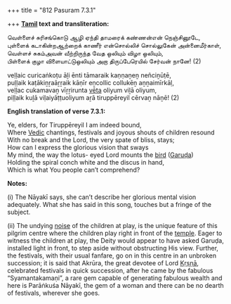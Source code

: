 +++
title = "812 Pasuram 7.3.1"

+++
**[Tamil](/definition/tamil#history "show Tamil definitions") text and transliteration:**

வெள்ளைச் சுரிசங்கொடு ஆழி ஏந்தி தாமரைக் கண்ணன்என் நெஞ்சினூடே,  
புள்ளைக் கடாகின்றஆற்றைக் காணீர் என்சொல்லிச் சொல்லுகேன் அன்னைமீர்காள்,  
வெள்ளச் சுகம்அவன் வீற்றிருந்த வேத ஒலியும் விழா ஒலியும்,  
பிள்ளைக் குழா விளையாட்டுஒலியும் அறா திருப்பேரெயில் சேர்வன் நானே! (2)

veḷḷaic curicaṅkoṭu āḻi ēnti tāmaraik kaṇṇaṉeṉ neñciṉūṭē,  
puḷḷaik kaṭākiṉṟaāṟṟaik kāṇīr eṉcollic collukēṉ aṉṉaimīrkāḷ,  
veḷḷac cukamavaṉ vīṟṟirunta [vēta](/definition/veta#history "show vēta definitions") oliyum viḻā oliyum,  
piḷḷaik kuḻā viḷaiyāṭṭuoliyum aṟā tiruppēreyil cērvaṉ nāṉē! (2)

**English translation of verse 7.3.1:**

Ye, elders, for Tiruppēreyil I am indeed bound,  
Where [Vedic](/definition/veda#vaishnavism "show Vedic definitions") chantings, festivals and joyous shouts of children resound  
With no break and the Lord, the very spate of bliss, stays;  
How can I express the glorious vision that sways  
My mind, the way the lotus- eyed Lord mounts the [bird](/definition/bird#history "show bird definitions") ([Garuḍa](/definition/garuda#vaishnavism "show Garuḍa definitions"))  
Holding the spiral conch white and the discus in hand,  
Which is what You people can’t comprehend?

**Notes:**

\(i\) The Nāyakī says, she can’t describe her glorious mental vision adequately. What she has said in this song, touches but a fringe of the subject.

\(ii\) The undying [noise](/definition/noise#history "show noise definitions") of the children at play, is the unique feature of this pilgrim centre where the children play right in front of the [temple](/definition/temple#history "show temple definitions"). Eager to witness the children at play, the Deity would appear to have asked Garuḍa, installed light in front, to step aside without obstructing His view. Further, the festivals, with their usual fanfare, go on in this centre in an unbroken succession; it is said that Akrūra, the great devotee of Lord [Kṛṣṇā](/definition/krishna#vaishnavism "show Kṛṣṇā definitions"), celebrated festivals in quick succession, after he came by the fabulous “Syamantakamaṇi”, a rare gem capable of generating fabulous wealth and here is Parāṅkuśa Nāyakī, the gem of a woman and there can be no dearth of festivals, wherever she goes.


